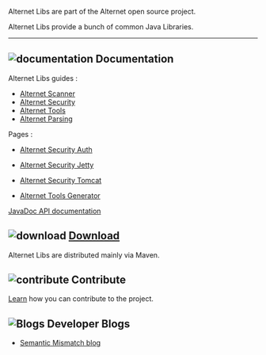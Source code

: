 Alternet Libs are part of the Alternet open source project.

Alternet Libs provide a bunch of common Java Libraries.


---

## ![documentation](images/docs.png) Documentation

Alternet Libs guides :

* [Alternet Scanner](scanner/scanner.html)
* [Alternet Security](security/security.html)
* [Alternet Tools](tools/tools.html)
* [Alternet Parsing](parsing/parsing.html)

Pages :

* [Alternet Security Auth](security-auth/index.html)
* [Alternet Security Jetty](security-jetty-9.1/index.html)
* [Alternet Security Tomcat](security-tomcat-8.0/index.html)


* [Alternet Tools Generator](tools-generator/generator.html)


[JavaDoc API documentation](apidocs/index.html)

## ![download](images/download.png) [Download](download.html)

Alternet Libs are distributed mainly via Maven.


## ![contribute](images/settings.png) Contribute

[Learn](contribute.html) how you can contribute to the project.


## ![Blogs](images/blog2.png) Developer Blogs

* [Semantic Mismatch blog](http://semantic-mismatch.blogspot.fr/)


